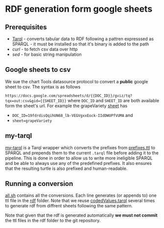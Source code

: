 # RDF generation form google sheets 

## Prerequisites 

* [Tarql](http://tarql.github.io/) - converts tabular data to RDF following a pattren expresssed as SPARQL - it must be installed so that it's binary is added to the path 
* *curl* - to fetch csv data over http 
* *sed*  - for basic string manipulation 

## Google sheets to csv
We sue the chart Tools datasource protocol to convert a **public** google sheet to csv. The syntax is as follows

`https://docs.google.com/spreadsheets/d/{{DOC_ID}}/gviz/tq?tqx=out:csv&gid={{SHEET_ID}}` where `DOC_ID` and `SHEET_ID` are both available form the sheet's url. For example the grapeVariety [sheet](https://docs.google.com/spreadsheets/d/19fdrdisQqihUN68_lb-VEGVgxxEock-IIdDWUPfVUMA/edit#gid=1834822338) has
 * `DOC_ID=19fdrdisQqihUN68_lb-VEGVgxxEock-IIdDWUPfVUMA` and 
 * `sheet=grapeVariety`

## my-tarql 

[my-tarql](../../bin/my-tarql) is a Tarql wrapper which converts the prefixes from [prefixes.ttl](../../model/prefixes.ttl) to SPARQL and prepends them to the current `.tarql` file before adding it to the pipeline. This is done in order to allow us to write more ineligible SPARQL and be able to always use any of the predefined prefixes. It also ensures that the resulting turtle is also prefixed and human-readable. 

## Running a conversion 

[all.sh](all.sh) contains all the conversions. Each line generates (or appends to) one ttl file in the [rdf](./rdf) folder. Note that we reuse [codedValues.tarql](codedValues.tarql) several times to generate rdf from diffrent sheets following the same pattern. 

Note that given that the rdf is generated automatically **we must not commit** the ttl files in the rdf folder to the git repository. 
